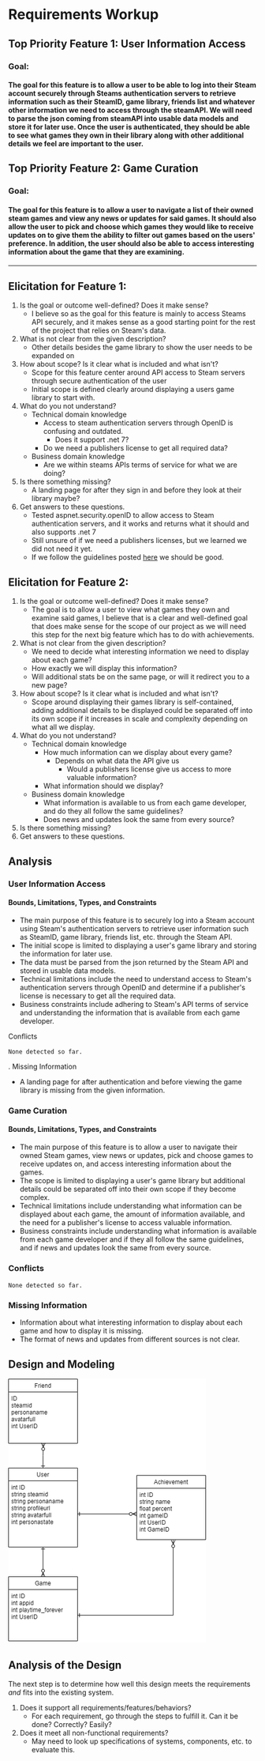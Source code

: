 # Requirements Workup

## Top Priority Feature 1: User Information Access 

### Goal: 
#### The goal for this feature is to allow a user to be able to log into their Steam account securely through Steams authentication servers to retrieve information such as their SteamID, game library, friends list and whatever other information we need to access through the steamAPI. We will need to parse the json coming from steamAPI into usable data models and store it for later use. Once the user is authenticated, they should be able to see what games they own in their library along with other additional details we feel are important to the user. 

## Top Priority Feature 2: Game Curation 

### Goal: 
#### The goal for this feature is to allow a user to navigate a list of their owned steam games and view any news or updates for said games. It should also allow the user to pick and choose which games they would like to receive updates on to give them the ability to filter out games based on the users' preference. In addition, the user should also be able to access interesting information about the game that they are examining.


---

## Elicitation for Feature 1:

1. Is the goal or outcome well-defined?  Does it make sense?
    * I believe so as the goal for this feature is mainly to access Steams API securely, and it makes sense as a good starting point for the rest of the project that relies on Steam's data.
2. What is not clear from the given description?
    * Other details besides the game library to show the user needs to be expanded on
3. How about scope?  Is it clear what is included and what isn't?
    * Scope for this feature center around API access to Steam servers through secure authentication of the user
    * Initial scope is defined clearly around displaying a users game library to start with. 
4. What do you not understand?
    * Technical domain knowledge
        * Access to steam authentication servers through OpenID is confusing and outdated.
            * Does it support .net 7?
        * Do we need a publishers license to get all required data?
    * Business domain knowledge
        * Are we within steams APIs terms of service for what we are doing?
5. Is there something missing?
    * A landing page for after they sign in and before they look at their library maybe?
6. Get answers to these questions.
    * Tested aspnet.security.openID to allow access to Steam authentication servers, and it works and returns what it should and also supports .net 7
    * Still unsure of if we need a publishers licenses, but we learned we did not need it yet.
    * If we follow the guidelines posted [here](https://steamcommunity.com/dev/apiterms) we should be good.


## Elicitation for Feature 2:

1. Is the goal or outcome well-defined?  Does it make sense?
    * The goal is to allow a user to view what games they own and examine said games, I believe that is a clear and well-defined goal that does make sense for the scope of our project as we will need this step for the next big feature which has to do with achievements. 
2. What is not clear from the given description?
    * We need to decide what interesting information we need to display about each game?
    * How exactly we will display this information?
    * Will additional stats be on the same page, or will it redirect you to a new page?
3. How about scope?  Is it clear what is included and what isn't?
    * Scope around displaying their games library is self-contained, adding additional details to be displayed could be separated off into its own scope if it increases in scale and complexity depending on what all we display. 
4. What do you not understand?
    * Technical domain knowledge
        * How much information can we display about every game?
            - Depends on what data the API give us
                - Would a publishers license give us access to more valuable information?
        * What information should we display?
    * Business domain knowledge
        * What information is available to us from each game developer, and do they all follow the same guidelines?
        - Does news and updates look the same from every source?
5. Is there something missing?
6. Get answers to these questions.



## Analysis

### User Information Access
#### Bounds, Limitations, Types, and Constraints

   + The main purpose of this feature is to securely log into a Steam account using Steam's authentication servers to retrieve user information such as SteamID, game library, friends list, etc. through the Steam API.
   + The initial scope is limited to displaying a user's game library and storing the information for later use.
   + The data must be parsed from the json returned by the Steam API and stored in usable data models.
   + Technical limitations include the need to understand access to Steam's authentication servers through OpenID and determine if a publisher's license is necessary to get all the required data.
   + Business constraints include adhering to Steam's API terms of service and understanding the information that is available from each game developer.

Conflicts

    None detected so far.
.
Missing Information

   + A landing page for after authentication and before viewing the game library is missing from the given information.

### Game Curation

#### Bounds, Limitations, Types, and Constraints
   + The main purpose of this feature is to allow a user to navigate their owned Steam games, view news or updates, pick and choose games to receive updates on, and access interesting information about the games.
   + The scope is limited to displaying a user's game library but additional details could be separated off into their own scope if they become complex.
   + Technical limitations include understanding what information can be displayed about each game, the amount of information available, and the need for a publisher's license to access valuable information.
   + Business constraints include understanding what information is available from each game developer and if they all follow the same guidelines, and if news and updates look the same from every source.

### Conflicts

    None detected so far.

### Missing Information

+ Information about what interesting information to display about each game and how to display it is missing.
+ The format of news and updates from different sources is not clear.

## Design and Modeling
[![ER Diagram](./../Milestone3/Data%20Model/Initial%20Data%20Model.png)](https://github.com/SWoinowsky/ProjectTeamPlus/blob/dev/Milestones/Milestone3/Data%20Model/Initial%20Data%20Model.png)


## Analysis of the Design
The next step is to determine how well this design meets the requirements _and_ fits into the existing system.

1. Does it support all requirements/features/behaviors?
    * For each requirement, go through the steps to fulfill it.  Can it be done?  Correctly?  Easily?
2. Does it meet all non-functional requirements?
    * May need to look up specifications of systems, components, etc. to evaluate this.

